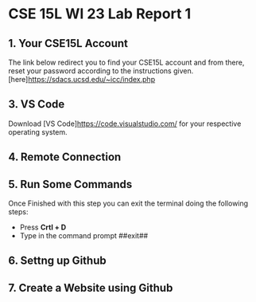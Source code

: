 # CSE 15L WI 23 Lab Report 1
## 1. Your CSE15L Account
The link below redirect you to find your CSE15L account and from there, reset your password according to the instructions given.
[here]https://sdacs.ucsd.edu/~icc/index.php

## 3. VS Code
Download [VS Code]https://code.visualstudio.com/ for your respective operating system.

## 4. Remote Connection

## 5. Run Some Commands

Once Finished with this step you can exit the terminal doing the following steps:
* Press __Crtl + D__
* Type in the command prompt ##exit##

## 6. Settng up Github

## 7. Create a Website using Github

